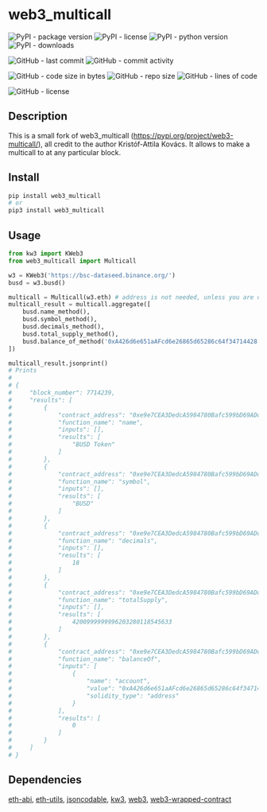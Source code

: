 # web3_multicall

![PyPI - package version](https://img.shields.io/pypi/v/web3_multicall?logo=pypi&style=flat-square)
![PyPI - license](https://img.shields.io/pypi/l/web3_multicall?label=package%20license&style=flat-square)
![PyPI - python version](https://img.shields.io/pypi/pyversions/web3_multicall?logo=pypi&style=flat-square)
![PyPI - downloads](https://img.shields.io/pypi/dm/web3_multicall?logo=pypi&style=flat-square)

![GitHub - last commit](https://img.shields.io/github/last-commit/kkristof200/py_web3_multicall?style=flat-square)
![GitHub - commit activity](https://img.shields.io/github/commit-activity/m/kkristof200/py_web3_multicall?style=flat-square)

![GitHub - code size in bytes](https://img.shields.io/github/languages/code-size/kkristof200/py_web3_multicall?style=flat-square)
![GitHub - repo size](https://img.shields.io/github/repo-size/kkristof200/py_web3_multicall?style=flat-square)
![GitHub - lines of code](https://img.shields.io/tokei/lines/github/kkristof200/py_web3_multicall?style=flat-square)

![GitHub - license](https://img.shields.io/github/license/kkristof200/py_web3_multicall?label=repo%20license&style=flat-square)

## Description

This is a small fork of web3_multicall (https://pypi.org/project/web3-multicall/), all credit to the author Kristóf-Attila Kovács.  It allows to make a multicall to at any particular block.

## Install

~~~~bash
pip install web3_multicall
# or
pip3 install web3_multicall
~~~~

## Usage

~~~~python
from kw3 import KWeb3
from web3_multicall import Multicall

w3 = KWeb3('https://bsc-dataseed.binance.org/')
busd = w3.busd()

multicall = Multicall(w3.eth) # address is not needed, unless you are on an unsupported  chain (check 'web3_multicall/models/enums/network.py')
multicall_result = multicall.aggregate([
    busd.name_method(),
    busd.symbol_method(),
    busd.decimals_method(),
    busd.total_supply_method(),
    busd.balance_of_method('0xA426d6e651aAFcd6e26865d65286c64f34714428')
])

multicall_result.jsonprint()
# Prints
# 
# {
#     "block_number": 7714239,
#     "results": [
#         {
#             "contract_address": "0xe9e7CEA3DedcA5984780Bafc599bD69ADd087D56",
#             "function_name": "name",
#             "inputs": [],
#             "results": [
#                 "BUSD Token"
#             ]
#         },
#         {
#             "contract_address": "0xe9e7CEA3DedcA5984780Bafc599bD69ADd087D56",
#             "function_name": "symbol",
#             "inputs": [],
#             "results": [
#                 "BUSD"
#             ]
#         },
#         {
#             "contract_address": "0xe9e7CEA3DedcA5984780Bafc599bD69ADd087D56",
#             "function_name": "decimals",
#             "inputs": [],
#             "results": [
#                 18
#             ]
#         },
#         {
#             "contract_address": "0xe9e7CEA3DedcA5984780Bafc599bD69ADd087D56",
#             "function_name": "totalSupply",
#             "inputs": [],
#             "results": [
#                 4200999999996203280118545633
#             ]
#         },
#         {
#             "contract_address": "0xe9e7CEA3DedcA5984780Bafc599bD69ADd087D56",
#             "function_name": "balanceOf",
#             "inputs": [
#                 {
#                     "name": "account",
#                     "value": "0xA426d6e651aAFcd6e26865d65286c64f34714428",
#                     "solidity_type": "address"
#                 }
#             ],
#             "results": [
#                 0
#             ]
#         }
#     ]
# }
~~~~

## Dependencies

[eth-abi](https://pypi.org/project/eth-abi), [eth-utils](https://pypi.org/project/eth-utils), [jsoncodable](https://pypi.org/project/jsoncodable), [kw3](https://pypi.org/project/kw3), [web3](https://pypi.org/project/web3), [web3-wrapped-contract](https://pypi.org/project/web3-wrapped-contract)
